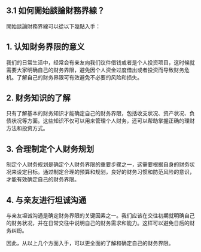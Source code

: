 ## 3.1 如何開始談論財務界線？

開始談論財務界線可以從以下幾點入手：

## 1. 认知財务界限的意义

我们的日常生活中，经常会有亲友向我们议件借钱或者是个人投资项目，这时候就需要大家明确自己的财务界限，避免因个人资金过度借出或者投资而导致财务危机。了解自己的财务界限可有效避免不必要的风险和损失。

## 2. 财务知识的了解

只有了解基本的财务知识才能确定自己的财务界限，包括收支状况、资产状况、负债状况等方面。这些知识不仅可以用来管理个人财务，还可以帮助掌握正确的理财方法和投资方式。

## 3. 合理制定个人财务规划

制定个人财务规划是确定个人财务界限的重要步骤之一，这需要根据自身的财务状况来设定目标。通过制定合理的预算和规划，良好的财务习惯和防范风险的意识，才能有效确定自己的财务界限。

## 4. 与亲友进行坦诚沟通

与亲友坦诚沟通是确定财务界限的关键因素之一。我们应该在交往初期就明确自己的财务状况，并在日常交往中说明自己的财务需求和能力。这样可以避免日后的财务纠纷。

因此，从以上几个方面入手，可以更全面的了解和确定自己的财务界限。